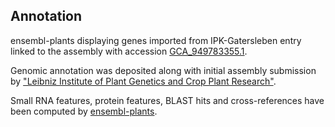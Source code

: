 **Annotation**
----------

ensembl-plants displaying genes imported from IPK-Gatersleben entry linked to the assembly with accession [GCA\_949783355.1](http://www.ebi.ac.uk/ena/data/view/GCA_949783355.1).

Genomic annotation was deposited along with initial assembly submission by ["Leibniz Institute of Plant Genetics and Crop Plant Research"](https://www.ipk-gatersleben.de/en/).

Small RNA features, protein features, BLAST hits and cross-references have been
computed by [ensembl-plants](https://plants.ensembl.org/info/genome/annotation/index.html).
